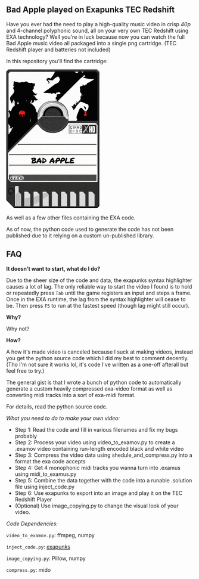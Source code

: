 ## Bad Apple played on Exapunks TEC Redshift
Have you ever had the need to play a high-quality music video in crisp *40p* and 4-channel polyphonic sound, all on your very own TEC Redshift using EXA technology? Well you're in luck because now you can watch the full Bad Apple music video all packaged into a single png cartridge. (TEC Redshift player and batteries not included)

In this repository you'll find the cartridge:

![image](./Final.png)

As well as a few other files containing the EXA code.

As of now, the python code used to generate the code has not been published due to it relying on a custom un-published library.

## FAQ
**It doesn't want to start, what do I do?**

Due to the sheer size of the code and data, the exapunks syntax highlighter causes a lot of lag. The only reliable way to start the video I found is to hold or repeatedly press `Tab` until the game registers an input and steps a frame. Once in the EXA runtime, the lag from the syntax highlighter will cease to be. Then press `F5` to run at the fastest speed (though lag might still occur).

**Why?**

Why not?

**How?**

A how it's made video is canceled because I suck at making videos, instead you get the python source code which I did my best to comment decently. (Tho I'm not sure it works lol, it's code I've written as a one-off afterall but feel free to try.)

The general gist is that I wrote a bunch of python code to automatically generate a custom heavily compressed exa-video format as well as converting midi tracks into a sort of exa-midi format.

For details, read the python source code.

*What you need to do to make your own video:*
 - Step 1: Read the code and fill in various filenames and fix my bugs probably
 - Step 2: Process your video using video_to_examov.py to create a .examov video containing run-length encoded black and white video
 - Step 3: Compress the video data using shedule_and_compress.py into a format the exa code accepts
 - Step 4: Get 4 monophonic midi tracks you wanna turn into .examus using midi_to_examus.py
 - Step 5: Combine the data together with the code into a runable .solution file using inject_code.py
 - Step 6: Use exapunks to export into an image and play it on the TEC Redshift Player
 - (Optional) Use image_copying.py to change the visual look of your video.

*Code Dependencies:*

`video_to_examov.py`: ffmpeg, numpy

`inject_code.py`: [exapunks](https://github.com/IQuick143/exapunks-py)

`image_copying.py`: Pillow, numpy

`compress.py`: mido